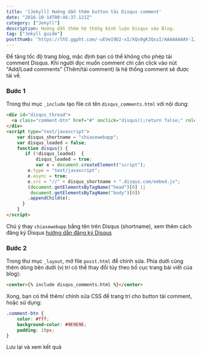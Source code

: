 ```yaml
---
title: '[Jekyll] Hướng dẫn thêm button tải Disqus comment'
date: "2016-10-14T08:46:37.121Z"
category: ["Jekyll"]
description: Hướng dẫn thêm hệ thống bình luận Disqus vào Blog.
tag: ["Jekyll guide"]
postthumb: "https://lh5.ggpht.com/-uEVeI9D2-xI/XQs0gKJQxzI/AAAAAAAAV-I/5UWxIV0xP18W-tpuUbHkV9G823SNajWPwCKgBGAs/w150-e30/jekyll-14-chiase.web.app-0.png"
---
```


Để tăng tốc độ trang blog, mặc định bạn có thể không cho phép tải comment Disqus. Khi người đọc muốn comment chỉ cần click vào nút "Add/Load comments" (Thêm/tải comment) là hệ thống comment sẽ được tải về.  


###  Bước 1

Trong thư mục `_include` tạo file có tên `disqus_comments.html` với nội dung:

```html
<div id="disqus_thread">
  <a class="comment-btn" href="#" onclick="disqus();return false;" role="button" rel="nofollow">Add/Load Comments</a>
</div>
<script type="text/javascript">
	var disqus_shortname = "chiasewebapp";
	var disqus_loaded = false;
	function disqus() {
	   if (!disqus_loaded)  {
	       disqus_loaded = true;
	       var e = document.createElement("script");
	    e.type = "text/javascript";
	    e.async = true;
	    e.src = "//" + disqus_shortname + ".disqus.com/embed.js";
	    (document.getElementsByTagName("head")[0] ||
	     document.getElementsByTagName("body")[0])
	    .appendChild(e);
	  }
	}  
</script>
```

Chú ý thay `chiasewebapp` bằng tên trên Disqus (shortname), xem thêm cách đăng ký Disqus [hướng dẫn đăng ký Disqus](/2016/03/huong-dan-tich-hop-disqus-vao-blogger.html)

### Bước 2 

Trong thư mục `_layout`, mở file `posst.html` để chỉnh sửa. Phía dưới cùng thêm dòng bên dưới (vị trí có thể thay đổi tùy theo bố cục trang bài viết của blog):

```html
<center>{% include disqus_comments.html %}</center>
```

Xong, bạn có thể thêm/ chỉnh sửa CSS để trang trí cho button tải comment, hoặc sử dụng:

```css
.comment-btn {
    color: #fff;
    background-color: #9E9E9E;
    padding: 10px;
}
```

Lưu lại và xem kết quả
